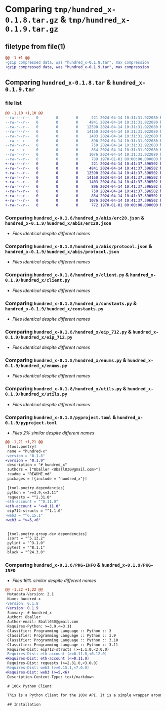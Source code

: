 # Comparing `tmp/hundred_x-0.1.8.tar.gz` & `tmp/hundred_x-0.1.9.tar.gz`

## filetype from file(1)

```diff
@@ -1 +1 @@
-gzip compressed data, was "hundred_x-0.1.8.tar", max compression
+gzip compressed data, was "hundred_x-0.1.9.tar", max compression
```

## Comparing `hundred_x-0.1.8.tar` & `hundred_x-0.1.9.tar`

### file list

```diff
@@ -1,10 +1,10 @@
--rw-r--r--   0        0        0      221 2024-04-14 10:31:31.922080 hundred_x-0.1.8/README.md
--rw-r--r--   0        0        0     4841 2024-04-14 10:31:31.922080 hundred_x-0.1.8/hundred_x/abis/erc20.json
--rw-r--r--   0        0        0    12590 2024-04-14 10:31:31.922080 hundred_x-0.1.8/hundred_x/abis/protocol.json
--rw-r--r--   0        0        0    14160 2024-04-14 10:31:31.922080 hundred_x-0.1.8/hundred_x/client.py
--rw-r--r--   0        0        0     1403 2024-04-14 10:31:31.922080 hundred_x-0.1.8/hundred_x/constants.py
--rw-r--r--   0        0        0      896 2024-04-14 10:31:31.922080 hundred_x-0.1.8/hundred_x/eip_712.py
--rw-r--r--   0        0        0      750 2024-04-14 10:31:31.922080 hundred_x-0.1.8/hundred_x/enums.py
--rw-r--r--   0        0        0      834 2024-04-14 10:31:31.922080 hundred_x-0.1.8/hundred_x/utils.py
--rw-r--r--   0        0        0     1076 2024-04-14 10:31:31.922080 hundred_x-0.1.8/pyproject.toml
--rw-r--r--   0        0        0      789 1970-01-01 00:00:00.000000 hundred_x-0.1.8/PKG-INFO
+-rw-r--r--   0        0        0      221 2024-04-14 10:41:37.396502 hundred_x-0.1.9/README.md
+-rw-r--r--   0        0        0     4841 2024-04-14 10:41:37.396502 hundred_x-0.1.9/hundred_x/abis/erc20.json
+-rw-r--r--   0        0        0    12590 2024-04-14 10:41:37.396502 hundred_x-0.1.9/hundred_x/abis/protocol.json
+-rw-r--r--   0        0        0    14160 2024-04-14 10:41:37.396502 hundred_x-0.1.9/hundred_x/client.py
+-rw-r--r--   0        0        0     1403 2024-04-14 10:41:37.396502 hundred_x-0.1.9/hundred_x/constants.py
+-rw-r--r--   0        0        0      896 2024-04-14 10:41:37.396502 hundred_x-0.1.9/hundred_x/eip_712.py
+-rw-r--r--   0        0        0      750 2024-04-14 10:41:37.396502 hundred_x-0.1.9/hundred_x/enums.py
+-rw-r--r--   0        0        0      834 2024-04-14 10:41:37.396502 hundred_x-0.1.9/hundred_x/utils.py
+-rw-r--r--   0        0        0     1076 2024-04-14 10:41:37.396502 hundred_x-0.1.9/pyproject.toml
+-rw-r--r--   0        0        0      772 1970-01-01 00:00:00.000000 hundred_x-0.1.9/PKG-INFO
```

### Comparing `hundred_x-0.1.8/hundred_x/abis/erc20.json` & `hundred_x-0.1.9/hundred_x/abis/erc20.json`

 * *Files identical despite different names*

### Comparing `hundred_x-0.1.8/hundred_x/abis/protocol.json` & `hundred_x-0.1.9/hundred_x/abis/protocol.json`

 * *Files identical despite different names*

### Comparing `hundred_x-0.1.8/hundred_x/client.py` & `hundred_x-0.1.9/hundred_x/client.py`

 * *Files identical despite different names*

### Comparing `hundred_x-0.1.8/hundred_x/constants.py` & `hundred_x-0.1.9/hundred_x/constants.py`

 * *Files identical despite different names*

### Comparing `hundred_x-0.1.8/hundred_x/eip_712.py` & `hundred_x-0.1.9/hundred_x/eip_712.py`

 * *Files identical despite different names*

### Comparing `hundred_x-0.1.8/hundred_x/enums.py` & `hundred_x-0.1.9/hundred_x/enums.py`

 * *Files identical despite different names*

### Comparing `hundred_x-0.1.8/hundred_x/utils.py` & `hundred_x-0.1.9/hundred_x/utils.py`

 * *Files identical despite different names*

### Comparing `hundred_x-0.1.8/pyproject.toml` & `hundred_x-0.1.9/pyproject.toml`

 * *Files 2% similar despite different names*

```diff
@@ -1,21 +1,21 @@
 [tool.poetry]
 name = "hundred-x"
-version = "0.1.8"
+version = "0.1.9"
 description = "# hundred_x"
 authors = ["8baller <8ball030@gmail.com>"]
 readme = "README.md"
 packages = [{include = "hundred_x"}]
 
 [tool.poetry.dependencies]
 python = ">=3.9,<=3.11"
 requests = "^2.31.0"
-eth-account = "^0.11.0"
+eth-account = "<=0.11.0"
 eip712-structs = "^1.1.0"
-web3 = "^6.15.1"
+web3 = ">=5,<6"
 
 
 [tool.poetry.group.dev.dependencies]
 isort = "^5.13.2"
 pylint = "^3.1.0"
 pytest = "^8.1.1"
 black = "^24.3.0"
```

### Comparing `hundred_x-0.1.8/PKG-INFO` & `hundred_x-0.1.9/PKG-INFO`

 * *Files 16% similar despite different names*

```diff
@@ -1,22 +1,22 @@
 Metadata-Version: 2.1
 Name: hundred-x
-Version: 0.1.8
+Version: 0.1.9
 Summary: # hundred_x
 Author: 8baller
 Author-email: 8ball030@gmail.com
 Requires-Python: >=3.9,<=3.11
 Classifier: Programming Language :: Python :: 3
 Classifier: Programming Language :: Python :: 3.9
 Classifier: Programming Language :: Python :: 3.10
 Classifier: Programming Language :: Python :: 3.11
 Requires-Dist: eip712-structs (>=1.1.0,<2.0.0)
-Requires-Dist: eth-account (>=0.11.0,<0.12.0)
+Requires-Dist: eth-account (<=0.11.0)
 Requires-Dist: requests (>=2.31.0,<3.0.0)
-Requires-Dist: web3 (>=6.15.1,<7.0.0)
+Requires-Dist: web3 (>=5,<6)
 Description-Content-Type: text/markdown
 
 # 100x Python Client
 
 This is a Python client for the 100x API. It is a simple wrapper around the API, and provides a convenient way to interact with the API from Python.
 
 ## Installation
```

